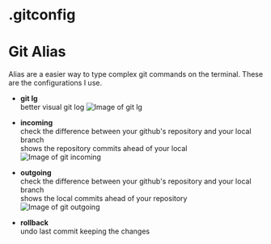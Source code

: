 # .gitconfig

<h1>Git Alias</h1>

Alias are a easier way to type complex git commands on the terminal.
These are the configurations I use.

* **git lg**  
better visual git log
![Image of git lg](https://github.com/iandrabedin/gitconfig/blob/master/images/git-lg.png)

* **incoming**  
check the difference between your github's repository and your local branch  
shows the repository commits ahead of your local
![Image of git incoming](https://github.com/iandrabedin/gitconfig/blob/master/images/git-incoming.png)

* **outgoing**  
check the difference between your github's repository and your local branch  
shows the local commits ahead of your repository
![Image of git outgoing](https://github.com/iandrabedin/gitconfig/blob/master/images/git-outgoing.png)

* **rollback**  
undo last commit keeping the changes  
